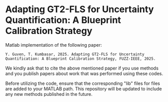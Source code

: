 # Adapting GT2-FLS for Uncertainty Quantification: A Blueprint Calibration Strategy

Matlab implementation of the following paper:

```
Y. Guven, T. Kumbasar, 2025. Adapting GT2-FLS for Uncertainty Quantification: A Blueprint Calibration Strategy, FUZZ-IEEE, 2025.
```
We kindly ask that to cite the above mentioned paper if you use methods and you publish papers about work that was performed using these codes.

Before utilizing the code, ensure that the corresponding "lib" files for files are added to your MATLAB path.
This repository will be updated to include any new methods published in the future.
